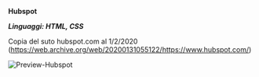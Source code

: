 **Hubspot**

**_Linguaggi: HTML, CSS_**

Copia del suto hubspot.com al 1/2/2020 (https://web.archive.org/web/20200131055122/https://www.hubspot.com/)

![Preview-Hubspot](preview-hubspot.gif "Preview Hubspot")
